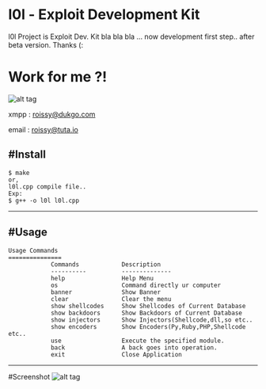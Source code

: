 # l0l - Exploit Development Kit

l0l Project is Exploit Dev. Kit bla bla bla ... now development first step.. after beta version. Thanks (:

# Work for me ?!

![alt tag](http://i.hizliresim.com/B8Xm9g.jpg)

xmpp : roissy@dukgo.com

email : roissy@tuta.io

#Install
-----

    $ make 
    or,
    l0l.cpp compile file..
    Exp:
    $ g++ -o l0l l0l.cpp
    
-----
#Usage
-----

	Usage Commands
	===============
	            Commands            Description
	            ----------          --------------
	            help                Help Menu
	            os                  Command directly ur computer
	            banner              Show Banner
	            clear               Clear the menu
	            show shellcodes     Show Shellcodes of Current Database
	            show backdoors      Show Backdoors of Current Database
	            show injectors      Show Injectors(Shellcode,dll,so etc..
	            show encoders       Show Encoders(Py,Ruby,PHP,Shellcode etc..
	            use                 Execute the specified module.
	            back                A back goes into operation.
	            exit                Close Application
    
-----
#Screenshot
![alt tag](http://i.hizliresim.com/7AEo6v.png)
